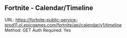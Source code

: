 ## Fortnite - Calendar/Timeline

URL: https://fortnite-public-service-prod11.ol.epicgames.com/fortnite/api/calendar/v1/timeline \
Method: GET
Auth Required: Yes
